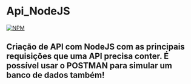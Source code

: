 # Api_NodeJS

[![NPM](https://img.shields.io/npm/l/react)](https://github.com/LombaAnderson/Api_NodeJS/blob/master/LICENSE) 

## Criação de API com NodeJS com as principais requisições que uma API precisa conter. É possível usar o POSTMAN para simular um banco de dados também!
